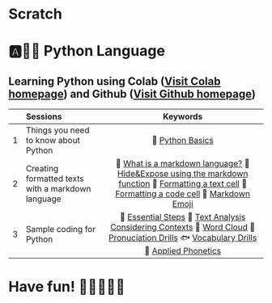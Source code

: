 # Scratch

# :a::hamster::paw_prints: Python Language
## **Learning Python** using **Colab** ([Visit Colab homepage](https://colab.research.google.com/?utm_source=scs-index)) and **Github** ([Visit Github homepage](https://github.com/))

|  | Sessions | Keywords |
|:--|:---|:---:|
| 1 | Things you need to know about Python | 🐾 [Python Basics](https://github.com/ms624atyale/Scratch/blob/main/Python_Basics.ipynb) |  
| 2 | Creating formatted texts with a markdown language | 🐤 [What is a markdown language?](https://github.com/ms624atyale/Scratch/blob/main/MarkdownLanguage.ipynb) 🐤 [Hide&Expose using the markdown function](https://github.com/ms624atyale/Scratch/blob/main/Markdown1_Hide%26Expose_ModifiedfromMK316.ipynb) 🐣 [Formatting a text cell](https://github.com/ms624atyale/Scratch/blob/main/TextCells_Format_ModifiedfromMK316.ipynb) 🐥 [Formatting a code cell](https://github.com/ms624atyale/Scratch/blob/main/CodeCells_Basic_.ipynb) 🎯 [Markdown Emoji](https://gist.github.com/rxaviers/7360908)|
| 3 | Sample coding for Python | 🍏 [Essential Steps](https://github.com/ms624atyale/Scratch/blob/main/EssentialSteps4LexicalAnalysis.ipynb) 🍎 [Text Analysis Considering Contexts](https://github.com/ms624atyale/Scratch/blob/main/LexicalAnalysis_ConcordanceCollocation.ipynb) 🍓 [Word Cloud](https://github.com/ms624atyale/Scratch/blob/main/WordCloud_ModifiedfromMK316.ipynb)  🐠  [Pronuciation Drills](https://github.com/ms624atyale/Scratch/blob/main/Markdown3_Text2Speech_ModifiedfromMK316.ipynb) 🐟 [Vocabulary Drills](https://github.com/ms624atyale/Scratch/blob/main/VocabularyDrills_ModifiedfromMK316.ipynb) 🐳 [Applied Phonetics](https://github.com/ms624atyale/Scratch/blob/main/AppliedPhonetics_ModifiedfromMK316.ipynb)|  


# Have fun! :icecream::tropical_drink::cake::apple::watermelon:
